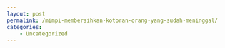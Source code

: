 ```yaml
---
layout: post
permalink: /mimpi-membersihkan-kotoran-orang-yang-sudah-meninggal/
categories:
    - Uncategorized
---
```


